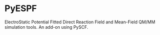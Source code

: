 # PyESPF
ElectroStatic Potential Fitted Direct Reaction Field and Mean-Field QM/MM simulation tools. An add-on using PySCF.
